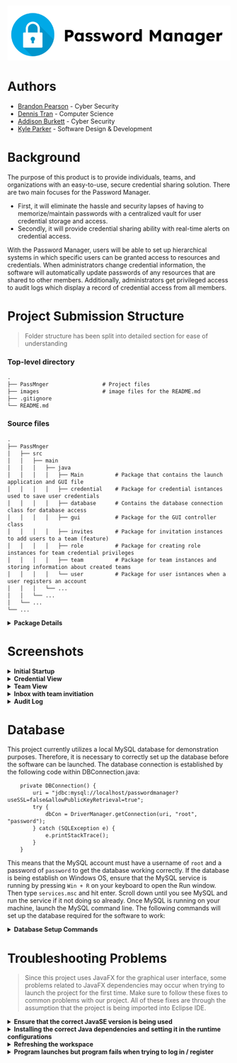 <p align="center">
<img src="images/cea7bc01a8580673bbaa7ac0e457536b.png">
</p>

# Authors

- [Brandon Pearson](https://github.com/blpearson26) - Cyber Security
- [Dennis Tran](https://github.com/DennisTran00)    - Computer Science
- [Addison Burkett](https://github.com/westvalard)  - Cyber Security
- [Kyle Parker](https://github.com/CraftyAmigo)     - Software Design & Development

# Background
The purpose of this product is to provide individuals, teams, and organizations with an easy-to-use, secure credential sharing solution. There are two main focuses for the Password Manager. 
* First, it will eliminate the hassle and security lapses of having to memorize/maintain passwords with a centralized vault for user credential storage and access. 
* Secondly, it will provide credential sharing ability with real-time alerts on credential access. 

With the Password Manager, users will be able to set up hierarchical systems in which specific users can be granted access to resources and credentials. When administrators change credential information, the software will automatically update passwords of any resources that are shared to other members. Additionally, administrators get privileged access to audit logs which display a record of credential access from all members.

Project Submission Structure
============================
> Folder structure has been split into detailed section for ease of understanding

### Top-level directory

    .
    ├── PassMnger                 # Project files
    ├── images                    # image files for the README.md
    ├── .gitignore
    └── README.md
    
### Source files
    .
    ├── PassMnger
    │   ├── src
    │   │   ├── main
    │   │   │   ├── java
    │   │   │   │   ├── Main          # Package that contains the launch application and GUI file
    │   │   │   │   ├── credential    # Package for credential isntances used to save user credentials
    │   │   │   │   ├── database      # Contains the database connection class for database access
    │   │   │   │   ├── gui           # Package for the GUI controller class
    │   │   │   │   ├── invites       # Package for invitation instances to add users to a team (feature)
    │   │   │   │   ├── role          # Package for creating role instances for team credential privileges 
    │   │   │   │   ├── team          # Package for team instances and storing information about created teams
    │   │   │   │   └── user          # Package for user isntances when a user registers an account
    │   │   │   └── ... 
    │   │   └── ... 
    │   └── ... 
    └── ...

<details><summary><b>Package Details</b></summary>

#### Main
    .
    ├── Main
    │   ├── PasswordManager.java        # The main launch application (creates the JavaFX Stage)
    │   ├── PasswordManagerGUI.fxml     # FXML file exported from SceneBuilder GUI creator
    │   └── Style.css                   # CSS file that formats fxml elements in the GUI
    
 #### credential
    .
    ├── credential
    │   ├── Credential.java             # Stores information about user added credentials
    │   └── CredentialInterface.java    # Methods for defining the behavior of Credential
    
 #### database
    .
    ├── database
    │   └── DBConnection.java           # Creates a connection to the database and has querying methods
    
 #### gui
    .
    ├── gui
    │   ├── InfoList.java                     # Updates the thumbnail list in the GUI
    │   └── PasswordManagerController.java    # Controller class that is linked to the FXML file
 
 #### invites
    .
    ├── invites
    │   ├── Invite.java                 # Stores information about team invitiations sent to other users
    │   └── InviteInterface.java        # Methods for defining the behavior of Invite
    
  #### role
    .
    ├── role
    │   ├── Role.java                   # Stores information about team role privileges
    │   └── RoleInterface.java          # Methods for defining the behavior of Role
 
   #### team
    .
    ├── team
    │   ├── Team.java                   # Stores information about a user created team
    │   └── TeamInterface.java          # Methods for defining the behavior of Team
    
   #### user
    .
    ├── user
    │   ├── User.java                   # Stores information about every user that registers
    │   └── UserInterface.java          # Methods for defining the behavior of User
 
 ### Resource Icons
 > Icons used in the Graphical User Interface can be found in the `res` pacakge by following the path: src > main > java > res.
 </details>
 
Screenshots
============================
<details><summary><b>Initial Startup</b></summary> 
<p align="center">
<img src="images/Initial.png">
</p>
</details>

<details><summary><b>Credential View</b></summary>
<p align="center">
<img src="images/example.png">
</p>
<p align="center">
<img src="images/cred2.png">
</p>
</details>

<details><summary><b>Team View</b></summary>
<p align="center">
<img src="images/team.png">
</p>
<p align="center">
<img src="images/assign.png">
</p>
</details>

<details><summary><b>Inbox with team invitiation</b></summary>
<p align="center">
<img src="images/invitation.png">
</p>
</details>

<details><summary><b>Audit Log</b></summary>
<p align="center">
<img src="images/audit1.png">
</p>
<p align="center">
<img src="images/audit2.png">
</p>
</details>

Database
============================
This project currently utilizes a local MySQL database for demonstration purposes. Therefore, it is necessary to correctly set up the database before the software can be launched. The database connection is established by the following code within DBConnection.java:
````
    private DBConnection() {
		uri = "jdbc:mysql://localhost/passwordmanager?useSSL=false&allowPublicKeyRetrieval=true";
		try {
			dbCon = DriverManager.getConnection(uri, "root", "password");
		} catch (SQLException e) {
			e.printStackTrace();
		}
	}
````
This means that the MySQL account must have a username of `root` and a password of `password` to get the database working correctly. If the database is being establish on Windows OS, ensure that the MySQL service is running by pressing `Win + R` on your keyboard to open the Run window. Then type `services.msc` and hit enter. Scroll down until you see MySQL and run the service if it not doing so already.
Once MySQL is running on your machine, launch the MySQL command line. The following commands will set up the database required for the software to work:

<details><summary><b>Database Setup Commands</b></summary> 

````
CREATE DATABASE passwordmanager;

use passwordmanager;

CREATE TABLE user_info (
username VARCHAR(255),
password VARCHAR(255),
ID VARCHAR(255)
);

CREATE TABLE credentials (
UserID VARCHAR(255),
Username VARCHAR(255),
Password VARCHAR(255),
URL VARCHAR(255),
Notes VARCHAR(255),
Created VARCHAR(255),
CreationDate VARCHAR(255),
ModifiedDate VARCHAR(255),
Title VARCHAR(255)
);

CREATE TABLE teams (
GroupID VARCHAR(255),
GroupName VARCHAR(255),
OwnerID VARCHAR(255)
);

CREATE TABLE members (
GroupID VARCHAR(255),
Username VARCHAR(255),
UserID VARCHAR(255),
Role VARCHAR(255),
GroupName VARCHAR(255),
Joined VARCHAR(255)
);

CREATE TABLE roles (
GroupID VARCHAR(255),
RoleID VARCHAR(255),
RoleName VARCHAR(255),
Username VARCHAR(255),
Password VARCHAR(255)
);

CREATE TABLE invites (
GroupID VARCHAR(255),
UserID VARCHAR(255),
Username VARCHAR(255)
);
````
</details>
 
Troubleshooting Problems
============================
> Since this project uses JavaFX for the graphical user interface, some problems related to JavaFX dependencies may occur when trying to launch the project for the first time. Make sure to follow these fixes to common problems with our project. All of these fixes are through the assumption that the project is being imported into Eclipse IDE.

<details><summary><b>Ensure that the correct JavaSE version is being used</b></summary>
	
Make sure that the correct JavaSE version is being utilized. To do this, expand the project directory in the workspace. 
Once the project directory has been expanded, you should see `JRE System Library`. 
Right click on it and proceed to `Properties`. A new window will open with the title `Properties for JRE Systerm Library`. 
Here you can change the version by checking `Execution Environment` and change it to `JavaSE-11 (jre)` if it is not so already
	
</details>

<details><summary><b>Installing the correct Java dependencies and setting it in the runtime configurations</b></summary>

If you run the project it will compile but you will get this error:

```` diff
- Error: JavaFX runtime components are missing, and are required to run this application

````
This error is shown since the Java 17 launcher checks if the main class extends javafx.application.Application. If that is the case, it is required to have the javafx.graphics module on the module-path.

A possible fix to many problems regarding JavaFX would be to use the JavaFX SDK instead of a build tool. Use this [link](https://gluonhq.com/products/javafx/) to download the correct JavaFX SDK. Our project uses javafx-sdk-17.0.0.1. Download the zip file and save it to a location on your drive.

Now, locate PasswordManager.java and right click it. Hover over `Run As` and select `Run Configurations...`. A new window titled `Run Configurations` should pop up. Navigate to the tab that says `Arguments` and under `VM arguments` add these VM arguments:

````

--module-path /path/to/javafx-sdk-17/lib --add-modules javafx.controls,javafx.fxml

````

</details>

<details><summary><b>Refreshing the workspace</b></summary>

If you are able to launch the project, but the GUI is just showing a white box, it means that is not correctly reading the .jfxml file. Locate PasswordManagerGUI.fxml and make sure there is content in that file. If there is content in that file, make sure to refresh the workspace and relaunch the project. In most cases this will fix the problem of an empty GUI.

</details>

<details><summary><b>Program launches but program fails when trying to log in / register</b></summary>

If the project launches correctly and you are able to see the GUI, but unable to interact with the GUI (initial register and log in), then that means that the database is not set up correctly. This project heavily relies on a working database connection. Ensure to follow the instructions under the `Database` section to correctly set up the database.

</details>

